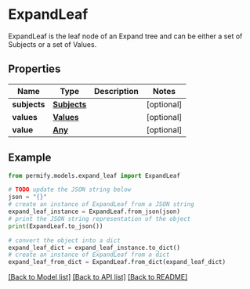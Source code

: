 # ExpandLeaf

ExpandLeaf is the leaf node of an Expand tree and can be either a set of Subjects or a set of Values.

## Properties

Name | Type | Description | Notes
------------ | ------------- | ------------- | -------------
**subjects** | [**Subjects**](Subjects.md) |  | [optional] 
**values** | [**Values**](Values.md) |  | [optional] 
**value** | [**Any**](Any.md) |  | [optional] 

## Example

```python
from permify.models.expand_leaf import ExpandLeaf

# TODO update the JSON string below
json = "{}"
# create an instance of ExpandLeaf from a JSON string
expand_leaf_instance = ExpandLeaf.from_json(json)
# print the JSON string representation of the object
print(ExpandLeaf.to_json())

# convert the object into a dict
expand_leaf_dict = expand_leaf_instance.to_dict()
# create an instance of ExpandLeaf from a dict
expand_leaf_from_dict = ExpandLeaf.from_dict(expand_leaf_dict)
```
[[Back to Model list]](../README.md#documentation-for-models) [[Back to API list]](../README.md#documentation-for-api-endpoints) [[Back to README]](../README.md)



